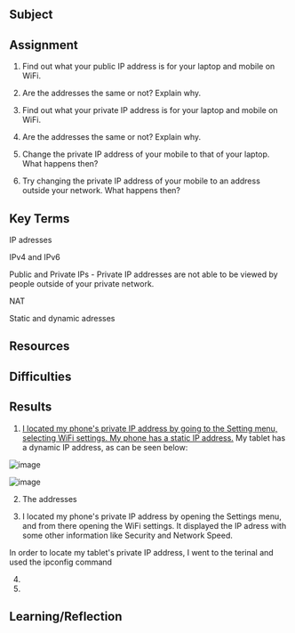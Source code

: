 ## Subject


##  Assignment

1.  Find out what your public IP address is for your laptop and mobile on WiFi.


2.  Are the addresses the same or not? Explain why.


3.  Find out what your private IP address is for your laptop and mobile on WiFi.


4.  Are the addresses the same or not? Explain why.


5.  Change the private IP address of your mobile to that of your laptop. What happens then?


6.  Try changing the private IP address of your mobile to an address outside your network. What happens then?




## Key Terms

IP adresses


IPv4 and IPv6


Public and Private IPs - Private IP addresses are not able to be viewed by people outside of your private network.  


NAT


Static and dynamic adresses

## Resources

##  Difficulties

##  Results

1.  [I located my phone's private IP address by going to the Setting menu, selecting WiFi settings.  My phone has a static IP address.](url)  My tablet has a dynamic IP address, as can be seen below:

![image](https://github.com/techgrounds/cloud-assignments-E28MS/assets/151161141/86012127-7a7f-4f7f-871b-55835cb2f03c)



![image](https://github.com/techgrounds/cloud-assignments-E28MS/assets/151161141/135ebfcc-bb3d-4b77-b701-381fab4b27df)


2.  The addresses

3.  I located my phone's private IP address by opening the Settings menu, and from there opening the WiFi settings.  It displayed the IP adress with some other information like Security and Network Speed.

In order to locate my tablet's private IP address, I went to the terinal and used the ipconfig command

4.  

5.  

##  Learning/Reflection

